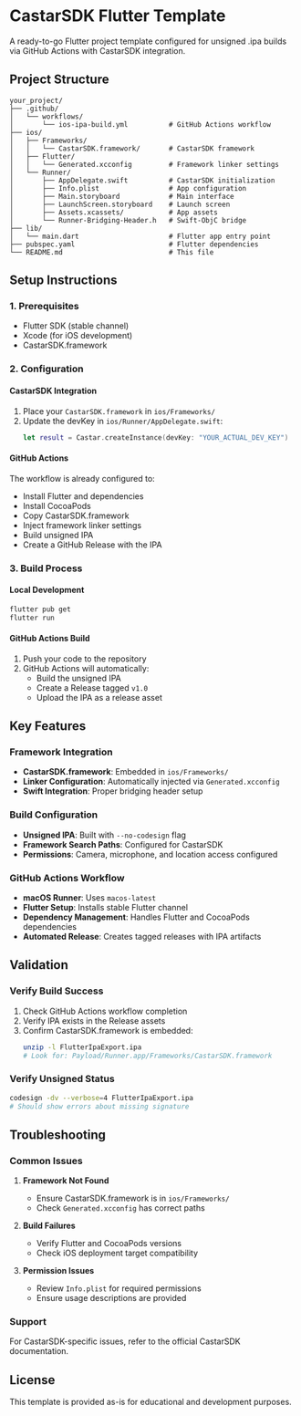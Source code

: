 # CastarSDK Flutter Template

A ready-to-go Flutter project template configured for unsigned .ipa builds via GitHub Actions with CastarSDK integration.

## Project Structure

```
your_project/
├── .github/
│   └── workflows/
│       └── ios-ipa-build.yml          # GitHub Actions workflow
├── ios/
│   ├── Frameworks/
│   │   └── CastarSDK.framework/       # CastarSDK framework
│   ├── Flutter/
│   │   └── Generated.xcconfig         # Framework linker settings
│   └── Runner/
│       ├── AppDelegate.swift          # CastarSDK initialization
│       ├── Info.plist                 # App configuration
│       ├── Main.storyboard            # Main interface
│       ├── LaunchScreen.storyboard    # Launch screen
│       ├── Assets.xcassets/           # App assets
│       └── Runner-Bridging-Header.h   # Swift-ObjC bridge
├── lib/
│   └── main.dart                      # Flutter app entry point
├── pubspec.yaml                       # Flutter dependencies
└── README.md                          # This file
```

## Setup Instructions

### 1. Prerequisites
- Flutter SDK (stable channel)
- Xcode (for iOS development)
- CastarSDK.framework

### 2. Configuration

#### CastarSDK Integration
1. Place your `CastarSDK.framework` in `ios/Frameworks/`
2. Update the devKey in `ios/Runner/AppDelegate.swift`:
   ```swift
   let result = Castar.createInstance(devKey: "YOUR_ACTUAL_DEV_KEY")
   ```

#### GitHub Actions
The workflow is already configured to:
- Install Flutter and dependencies
- Install CocoaPods
- Copy CastarSDK.framework
- Inject framework linker settings
- Build unsigned IPA
- Create a GitHub Release with the IPA

### 3. Build Process

#### Local Development
```bash
flutter pub get
flutter run
```

#### GitHub Actions Build
1. Push your code to the repository
2. GitHub Actions will automatically:
   - Build the unsigned IPA
   - Create a Release tagged `v1.0`
   - Upload the IPA as a release asset

## Key Features

### Framework Integration
- **CastarSDK.framework**: Embedded in `ios/Frameworks/`
- **Linker Configuration**: Automatically injected via `Generated.xcconfig`
- **Swift Integration**: Proper bridging header setup

### Build Configuration
- **Unsigned IPA**: Built with `--no-codesign` flag
- **Framework Search Paths**: Configured for CastarSDK
- **Permissions**: Camera, microphone, and location access configured

### GitHub Actions Workflow
- **macOS Runner**: Uses `macos-latest`
- **Flutter Setup**: Installs stable Flutter channel
- **Dependency Management**: Handles Flutter and CocoaPods dependencies
- **Automated Release**: Creates tagged releases with IPA artifacts

## Validation

### Verify Build Success
1. Check GitHub Actions workflow completion
2. Verify IPA exists in the Release assets
3. Confirm CastarSDK.framework is embedded:
   ```bash
   unzip -l FlutterIpaExport.ipa
   # Look for: Payload/Runner.app/Frameworks/CastarSDK.framework
   ```

### Verify Unsigned Status
```bash
codesign -dv --verbose=4 FlutterIpaExport.ipa
# Should show errors about missing signature
```

## Troubleshooting

### Common Issues

1. **Framework Not Found**
   - Ensure CastarSDK.framework is in `ios/Frameworks/`
   - Check `Generated.xcconfig` has correct paths

2. **Build Failures**
   - Verify Flutter and CocoaPods versions
   - Check iOS deployment target compatibility

3. **Permission Issues**
   - Review `Info.plist` for required permissions
   - Ensure usage descriptions are provided

### Support
For CastarSDK-specific issues, refer to the official CastarSDK documentation.

## License
This template is provided as-is for educational and development purposes. 